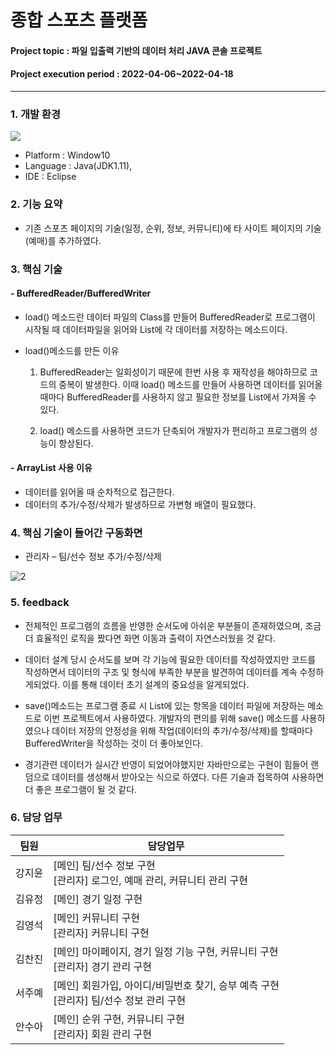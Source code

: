 # 종합 스포츠 플랫폼
#### Project topic : 파일 입출력 기반의 데이터 처리 JAVA 콘솔 프로젝트
#### Project execution period : 2022-04-06~2022-04-18
-----------------------
### 1. 개발 환경
<img src="https://img.shields.io/badge/JAVA-007396?style=flat&logo=Java&logoColor=white"/></br>
-	Platform : Window10
-	Language : Java(JDK1.11),
-	IDE : Eclipse

### 2. 기능 요약
-	기존 스포츠 페이지의 기술(일정, 순위, 정보, 커뮤니티)에 타 사이트 페이지의 기술(예매)를 추가하였다.
### 3. 핵심 기술
#### - BufferedReader/BufferedWriter
- load() 메소드란 데이터 파일의 Class를 만들어 BufferedReader로 프로그램이 시작될 때 데이터파일을 읽어와 List<Class>에 각 데이터를 저장하는 메소드이다.
- load()메소드를 만든 이유
  
  1.	BufferedReader는 일회성이기 때문에 한번 사용 후 재작성을 해야하므로 코드의 중복이 발생한다. 이때 load() 메소드를 만들어 사용하면 데이터를 읽어올 때마다 BufferedReader를 사용하지 않고 필요한 정보를 List에서 가져올 수 있다.
  
  2.	load() 메소드를 사용하면 코드가 단축되어 개발자가 편리하고 프로그램의 성능이 향상된다.

#### - ArrayList 사용 이유
- 데이터를 읽어올 때 순차적으로 접근한다. 
-	데이터의 추가/수정/삭제가 발생하므로 가변형 배열이 필요했다.

### 4.	핵심 기술이 들어간 구동화면
-	관리자 – 팀/선수 정보 추가/수정/삭제
  
![2](https://user-images.githubusercontent.com/97499271/165006185-43ee3246-0473-4dd2-917f-5ba5d6013f79.png)

### 5. feedback
- 전체적인 프로그램의 흐름을 반영한 순서도에 아쉬운 부분들이 존재하였으며, 조금 더 효율적인 로직을 짰다면 화면 이동과 출력이 자연스러웠을 것 같다.

-	데이터 설계 당시 순서도를 보며 각 기능에 필요한 데이터를 작성하였지만 코드를 작성하면서 데이터의 구조 및 형식에 부족한 부분을 발견하여 데이터를 계속 수정하게되었다. 이를 통해 데이터 초기 설계의 중요성을 알게되었다.

-	save()메소드는 프로그램 종료 시 List에 있는 항목을 데이터 파일에 저장하는 메소드로 이번 프로젝트에서 사용하였다. 개발자의 편의를 위해 save() 메소드를 사용하였으나 데이터 저장의 안정성을 위해 작업(데이터의 추가/수정/삭제)를 할때마다 BufferedWriter을 작성하는 것이 더 좋아보인다.

-	경기관련 데이터가 실시간 반영이 되었어야했지만 자바만으로는 구현이 힘들어 랜덤으로 데이터를 생성해서 받아오는 식으로 하였다. 다른 기술과 접목하여 사용하면 더 좋은 프로그램이 될 것 같다.
  
### 6. 담당 업무

|팀원|담당업무|
|------|-------------|
|강지윤|[메인] 팀/선수 정보 구현</br>[관리자] 로그인, 예매 관리, 커뮤니티 관리 구현|
|김유정|[메인] 경기 일정 구현|
|김영석|[메인] 커뮤니티 구현</br>[관리자] 커뮤니티 구현|
|김찬진|[메인] 마이페이지, 경기 일정 기능 구현, 커뮤니티 구현</br>[관리자] 경기 관리 구현|
|서주예|[메인] 회원가입, 아이디/비밀번호 찾기, 승부 예측 구현</br>[관리자] 팀/선수 정보 관리 구현|
|안수아|[메인] 순위 구현, 커뮤니티 구현</br>[관리자] 회원 관리 구현|
